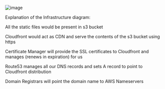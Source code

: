 ![image](https://user-images.githubusercontent.com/59709429/124031409-e42a7980-d9bc-11eb-8ad5-c5fc8feebdda.png)



Explanation of the Infrastructure diagram:

All the static files would be present in s3 bucket

Cloudfront would act as CDN and serve the contents of the s3 bucket using https

Certificate Manager will provide the SSL certificates to Cloudfront and manages (renews in expiration) for us

Route53 manages all our DNS records and sets A record to point to Cloudfront distribution

Domain Registrars will point the domain name to AWS Nameservers
